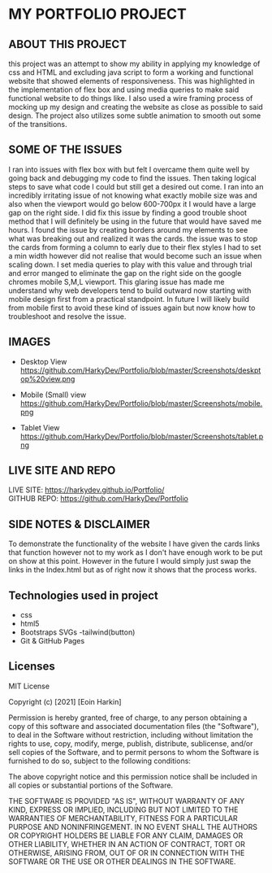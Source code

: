 # MY PORTFOLIO PROJECT

## ABOUT THIS PROJECT
this project was an attempt to show my ability in applying my knowledge of css and HTML and excluding java script to form a working and functional website that showed elements of responsiveness. This was highlighted in the implementation of flex box and using media queries to make said functional website to do things like. I also used a wire framing process of mocking up my design and creating the website as close as possible to said design. The project also utilizes some subtle animation to smooth out some of the transitions.

## SOME OF THE ISSUES 
I ran into issues with flex box with but felt I overcame them quite well by going back and debugging my code to find the issues. Then taking logical steps to save what code I could but still get a desired out come. I ran into an incredibly irritating issue of not knowing what exactly mobile size was and also when the viewport would go below 600-700px it I would have a large gap on the right side. I did fix this issue by finding a good trouble shoot method that I will definitely be using in the future that would have saved me hours. I found the issue by creating borders around my elements to see what was breaking out and realized it was the cards. the issue was to stop the cards from forming a column to early due to their flex styles I had to set a min width however did not realise that would become such an issue when scaling down. I set media queries to play with this value and through trial and error manged to eliminate the gap on the right side on the google chromes mobile S,M,L viewport. This glaring issue has made me understand why web developers tend to build outward now starting with mobile design first from a practical standpoint. In future I will likely build from mobile first to avoid these kind of issues again but now know how to troubleshoot and resolve the issue.

## IMAGES
- Desktop View https://github.com/HarkyDev/Portfolio/blob/master/Screenshots/deskptop%20view.png

- Mobile (Small) view https://github.com/HarkyDev/Portfolio/blob/master/Screenshots/mobile.png

- Tablet View 
https://github.com/HarkyDev/Portfolio/blob/master/Screenshots/tablet.png


## LIVE SITE AND REPO

LIVE SITE: https://harkydev.github.io/Portfolio/ <br>
GITHUB REPO: https://github.com/HarkyDev/Portfolio

## SIDE NOTES & DISCLAIMER
To demonstrate the functionality of the website I have given the cards links that function however not to my work as I don't have enough work to be put on show at this point. However in the future I would simply just swap the links in the Index.html but as of right now it shows that the process works.

## Technologies used in project
- css
- html5
- Bootstraps SVGs
-tailwind(button)
- Git & GitHub Pages 
## Licenses
MIT License

Copyright (c) [2021] [Eoin Harkin]

Permission is hereby granted, free of charge, to any person obtaining a copy
of this software and associated documentation files (the "Software"), to deal
in the Software without restriction, including without limitation the rights
to use, copy, modify, merge, publish, distribute, sublicense, and/or sell
copies of the Software, and to permit persons to whom the Software is
furnished to do so, subject to the following conditions:

The above copyright notice and this permission notice shall be included in all
copies or substantial portions of the Software.

THE SOFTWARE IS PROVIDED "AS IS", WITHOUT WARRANTY OF ANY KIND, EXPRESS OR
IMPLIED, INCLUDING BUT NOT LIMITED TO THE WARRANTIES OF MERCHANTABILITY,
FITNESS FOR A PARTICULAR PURPOSE AND NONINFRINGEMENT. IN NO EVENT SHALL THE
AUTHORS OR COPYRIGHT HOLDERS BE LIABLE FOR ANY CLAIM, DAMAGES OR OTHER
LIABILITY, WHETHER IN AN ACTION OF CONTRACT, TORT OR OTHERWISE, ARISING FROM,
OUT OF OR IN CONNECTION WITH THE SOFTWARE OR THE USE OR OTHER DEALINGS IN THE
SOFTWARE.